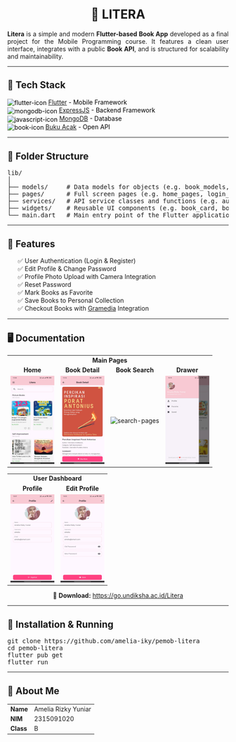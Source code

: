 <h1 align="center">📔 LITERA</h1>

<p align="justify">
  <b>Litera</b> is a simple and modern <b>Flutter-based Book App</b> developed as a final project for the Mobile Programming course. It features a clean user interface, integrates with a public <b>Book API</b>, and is structured for scalability and maintainability.
</p>

<hr/>

<h2>🚀 Tech Stack</h2>

<ul style="list-style-type: none; padding-left: 0; color: black;">
  <li>
    <img src="https://img.icons8.com/?size=100&id=7I3BjCqe9rjG&format=png&color=000000" alt="flutter-icon" style="height: 22px; vertical-align: middle;">
    <a href="https://flutter.dev/">Flutter</a> - Mobile Framework
  </li>
  <li>
    <img src="https://img.icons8.com/?size=100&id=108784&format=png&color=000000" alt="mongodb-icon" style="height: 22px; vertical-align: middle;">
    <a href="https://expressjs.com/">ExpressJS</a> - Backend Framework
  </li>
  <li>
    <img src="https://img.icons8.com/?size=100&id=8rKdRqZFLurS&format=png&color=000000" alt="javascript-icon" style="height: 22px; vertical-align: middle;">
    <a href="https://www.mongodb.com/">MongoDB</a> - Database
  </li>
  <li>
    <img src="https://img.icons8.com/?size=100&id=l6iocFkbmCrh&format=png&color=000000" alt="book-icon" style="height: 22px; vertical-align: middle;">
    <a href="https://bukuacak.vercel.app/api">Buku Acak</a> - Open API
  </li>
</ul>

<hr/>

<h2>📁 Folder Structure</h2>

<pre>
lib/
│
├── models/     # Data models for objects (e.g. book_models, genre_models, user_models, etc.)
├── pages/      # Full screen pages (e.g. home_pages, login_pages, proile_pages, etc.)
├── services/   # API service classes and functions (e.g. auth_api_service, book_api_service, user_api_service, etc.)
├── widgets/    # Reusable UI components (e.g. book_card, book_category, profile_form, etc.)
└── main.dart   # Main entry point of the Flutter application
</pre>

<hr/>

<h2>🎯 Features</h2>

<ul style='list-style-type: none;'>
  <li>✅ User Authentication (Login & Register)</li>
  <li>✅ Edit Profile & Change Password</li>
  <li>✅ Profile Photo Upload with Camera Integration</li>
  <li>✅ Reset Password</li>
  <li>✅ Mark Books as Favorite</li>
  <li>✅ Save Books to Personal Collection</li>
  <li>✅ Checkout Books with <a href="https://www.gramedia.com/">Gramedia</a> Integration</li>
</ul>

<hr/>

<h2>🖥️ Documentation</h2>

<table>
  <tr>
    <td colspan="4" align="center"><b>Main Pages</b></td>
  </tr>
  <tr>
    <td align="center"><b>Home</b></td>
    <td align="center"><b>Book Detail</b></td>
    <td align="center"><b>Book Search</b></td>
    <td align="center"><b>Drawer</b></td>
  </tr>
  <tr>
    <td align="center">
      <img src="/assets/documentation/home-pages.jpg" alt="home-pages" height="200" width="100"/>
    </td>
    <td align="center">
      <img src='/assets/documentation/book-detail.jpg' alt="detail-pages" height="200" width="100"/>
    </td>
    <td align="center">
      <img src='' alt="search-pages" height="200" width="100"/>
    </td>
    <td align="center">
      <img src='/assets/documentation/drawer-pages.jpg' alt="drawer-pages" height="200" width="100"/>
    </td>
  </tr>
</table>

<table>
  <tr>
    <td colspan="2" align="center"><b>User Dashboard</b></td>
  </tr>
  <tr>
    <td align="center"><b>Profile</b></td>
    <td align="center"><b>Edit Profile</b></td>
  </tr>
  <tr>
    <td align="center">
      <img src="/assets/documentation/profile-pages.jpg" alt="profile-pages" height="200" width="100"/>
    </td>
    <td align="center">
      <img src="/assets/documentation/profile-edit.jpg" alt="edit-profile-pages" height="200" width="100"/>
    </td>
  </tr>
</table>

<p align="center">
  🔗 <b>Download:</b> <a href='https://go.undiksha.ac.id/Litera'>https://go.undiksha.ac.id/Litera</a>
</p>

<hr/>

<h2>🔧 Installation & Running</h2>

<pre>
git clone https://github.com/amelia-iky/pemob-litera
cd pemob-litera
flutter pub get
flutter run
</pre>

<hr/>

<h2>📌 About Me</h2>

<table>
  <tr>
    <td><b>Name</b></td>
    <td>Amelia Rizky Yuniar</td>
  </tr>
  <tr>
    <td><b>NIM</b></td>
    <td>2315091020</td>
  </tr>
  <tr>
    <td><b>Class</b></td>
    <td>B</td>
  </tr>
</table>
